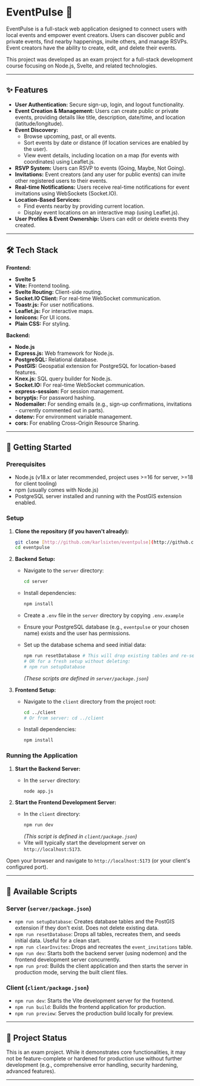 # EventPulse 🥁

EventPulse is a full-stack web application designed to connect users with local events and empower event creators. Users can discover public and private events, find nearby happenings, invite others, and manage RSVPs. Event creators have the ability to create, edit, and delete their events.

This project was developed as an exam project for a full-stack development course focusing on Node.js, Svelte, and related technologies.

---

## ✨ Features

* **User Authentication:** Secure sign-up, login, and logout functionality.
* **Event Creation & Management:** Users can create public or private events, providing details like title, description, date/time, and location (latitude/longitude).
* **Event Discovery:**
    * Browse upcoming, past, or all events.
    * Sort events by date or distance (if location services are enabled by the user).
    * View event details, including location on a map (for events with coordinates) using Leaflet.js.
* **RSVP System:** Users can RSVP to events (Going, Maybe, Not Going).
* **Invitations:** Event creators (and any user for public events) can invite other registered users to their events.
* **Real-time Notifications:** Users receive real-time notifications for event invitations using WebSockets (Socket.IO).
* **Location-Based Services:**
    * Find events nearby by providing current location.
    * Display event locations on an interactive map (using Leaflet.js).
* **User Profiles & Event Ownership:** Users can edit or delete events they created.

---

## 🛠️ Tech Stack

**Frontend:**

* **Svelte 5**
* **Vite:** Frontend tooling.
* **Svelte Routing:** Client-side routing.
* **Socket.IO Client:** For real-time WebSocket communication.
* **Toastr.js:** For user notifications.
* **Leaflet.js:** For interactive maps.
* **Ionicons:** For UI icons.
* **Plain CSS:** For styling.

**Backend:**

* **Node.js**
* **Express.js:** Web framework for Node.js.
* **PostgreSQL:** Relational database.
* **PostGIS:** Geospatial extension for PostgreSQL for location-based features.
* **Knex.js:** SQL query builder for Node.js.
* **Socket.IO:** For real-time WebSocket communication.
* **express-session:** For session management.
* **bcryptjs:** For password hashing.
* **Nodemailer:** For sending emails (e.g., sign-up confirmations, invitations - currently commented out in parts).
* **dotenv:** For environment variable management.
* **cors:** For enabling Cross-Origin Resource Sharing.

---

## 🚀 Getting Started

### Prerequisites

* Node.js (v18.x or later recommended, project uses >=16 for server, >=18 for client tooling)
* npm (usually comes with Node.js)
* PostgreSQL server installed and running with the PostGIS extension enabled.

### Setup

1.  **Clone the repository (if you haven't already):**
    ```bash
    git clone [http://github.com/karlsixten/eventpulse](http://github.com/karlsixten/eventpulse) # Replace with your repo URL if different
    cd eventpulse
    ```

2.  **Backend Setup:**
    * Navigate to the `server` directory:
        ```bash
        cd server
        ```
    * Install dependencies:
        ```bash
        npm install
        ```
       
    * Create a `.env` file in the `server` directory by copying `.env.example`
    * Ensure your PostgreSQL database (e.g., `eventpulse` or your chosen name) exists and the user has permissions.
    * Set up the database schema and seed initial data:
        ```bash
        npm run resetDatabase # This will drop existing tables and re-seed
        # OR for a fresh setup without deleting:
        # npm run setupDatabase
        ```
        *(These scripts are defined in `server/package.json`)*

3.  **Frontend Setup:**
    * Navigate to the `client` directory from the project root:
        ```bash
        cd ../client
        # Or from server: cd ../client
        ```
    * Install dependencies:
        ```bash
        npm install
        ```
       

### Running the Application

1.  **Start the Backend Server:**
    * In the `server` directory:
        ```bash
        node app.js
        ```

2.  **Start the Frontend Development Server:**
    * In the `client` directory:
        ```bash
        npm run dev
        ```
        *(This script is defined in `client/package.json`)*
    * Vite will typically start the development server on `http://localhost:5173`.

Open your browser and navigate to `http://localhost:5173` (or your client's configured port).

---

## 📜 Available Scripts

### Server (`server/package.json`)

* `npm run setupDatabase`: Creates database tables and the PostGIS extension if they don't exist. Does not delete existing data.
* `npm run resetDatabase`: Drops all tables, recreates them, and seeds initial data. Useful for a clean start.
* `npm run clearInvites`: Drops and recreates the `event_invitations` table.
* `npm run dev`: Starts both the backend server (using nodemon) and the frontend development server concurrently.
* `npm run prod`: Builds the client application and then starts the server in production mode, serving the built client files.

### Client (`client/package.json`)

* `npm run dev`: Starts the Vite development server for the frontend.
* `npm run build`: Builds the frontend application for production.
* `npm run preview`: Serves the production build locally for preview.

---

## 📝 Project Status

This is an exam project. While it demonstrates core functionalities, it may not be feature-complete or hardened for production use without further development (e.g., comprehensive error handling, security hardening, advanced features).

---